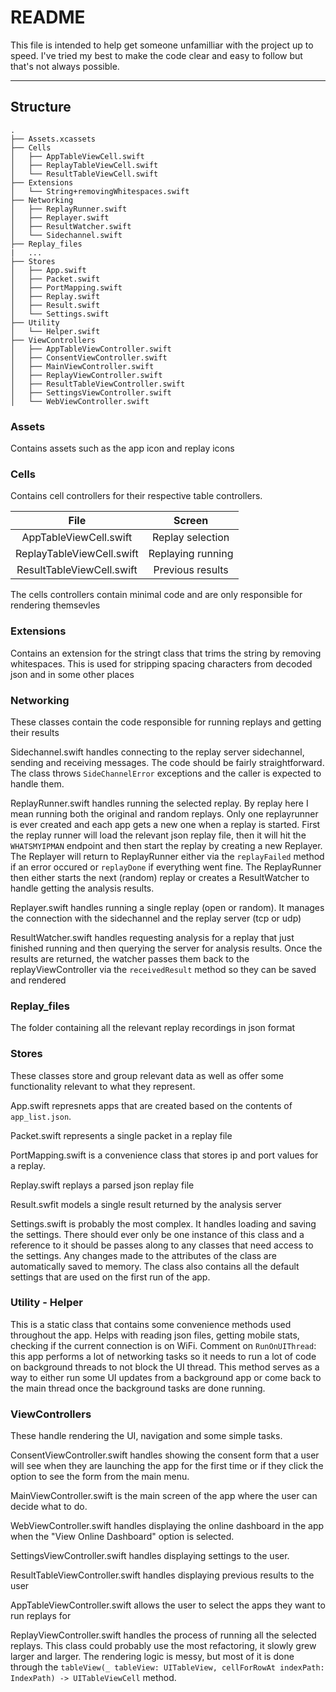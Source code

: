 # README
This file is intended to help get someone unfamilliar with the project up to speed. I've tried my best to make the code clear and easy to follow but that's not always possible.

---

## Structure

```
.
├── Assets.xcassets
├── Cells
│   ├── AppTableViewCell.swift
│   ├── ReplayTableViewCell.swift
│   └── ResultTableViewCell.swift
├── Extensions
│   └── String+removingWhitespaces.swift
├── Networking
│   ├── ReplayRunner.swift
│   ├── Replayer.swift
│   ├── ResultWatcher.swift
│   └── Sidechannel.swift
├── Replay_files
|   ...
├── Stores
│   ├── App.swift
│   ├── Packet.swift
│   ├── PortMapping.swift
│   ├── Replay.swift
│   ├── Result.swift
│   └── Settings.swift
├── Utility
│   └── Helper.swift
├── ViewControllers
│   ├── AppTableViewController.swift
│   ├── ConsentViewController.swift
│   ├── MainViewController.swift
│   ├── ReplayViewController.swift
│   ├── ResultTableViewController.swift
│   ├── SettingsViewController.swift
│   └── WebViewController.swift
```

### Assets
Contains assets such as the app icon and replay icons

### Cells
Contains cell controllers for their respective table controllers.

| File                        | Screen        |   
| :--------------------------:|:-------------:|
| AppTableViewCell.swift      | Replay selection  |
| ReplayTableViewCell.swift   | Replaying running |
| ResultTableViewCell.swift   | Previous results  |

The cells controllers contain minimal code and are only responsible for rendering themsevles

### Extensions
Contains an extension for the stringt class that trims the string by removing whitespaces. This is used for stripping spacing characters from decoded json and in some other places

### Networking
These classes contain the code responsible for running replays and getting their results

Sidechannel.swift handles connecting to the replay server sidechannel, sending and receiving messages. The code should be fairly straightforward. The class throws `SideChannelError` exceptions and the caller is expected to handle them.

ReplayRunner.swift handles running the selected replay. By replay here I mean running both the original and random replays. Only one replayrunner is ever created and each app gets a new one when a replay is started. First the replay runner will load the relevant json replay file, then it will hit the `WHATSMYIPMAN` endpoint and then start the replay by creating a new Replayer. The Replayer will return to ReplayRunner either via the `replayFailed` method if an error occured or `replayDone` if everything went fine. The ReplayRunner then either starts the next (random) replay or creates a ResultWatcher to handle getting the analysis results.

Replayer.swift handles running a single replay (open or random). It manages the connection with the sidechannel and the replay server (tcp or udp)

ResultWatcher.swift handles requesting analysis for a replay that just finished running and then querying the server for analysis results. Once the results are returned, the watcher passes them back to the replayViewController via the `receivedResult` method so they can be saved and rendered

### Replay_files

The folder containing all the relevant replay recordings in json format

### Stores

These classes store and group relevant data as well as offer some functionality relevant to what they represent. 

App.swift represnets apps that are created based on the contents of `app_list.json`. 

Packet.swift represents a single packet in a replay file

PortMapping.swift is a convenience class that stores ip and port values for a replay.

Replay.swift replays a parsed json replay file 

Result.swfit models a single result returned by the analysis server

Settings.swift is probably the most complex. It handles loading and saving the settings. There should ever only be one instance of this class and a reference to it should be passes along to any classes that need access to the settings. Any changes made to the attributes of the class are automatically saved to memory. The class also contains all the default settings that are used on the first run of the app.

### Utility - Helper

This is a static class that contains some convenience methods used throughout the app. Helps with reading json files, getting mobile stats, checking if the current connection is on WiFi. Comment on `RunOnUIThread`: this app performs a lot of networking tasks so it needs to run a lot of code on background threads to not block the UI thread. This method serves as a way to either run some UI updates from a background app or come back to the main thread once the background tasks are done running.

### ViewControllers

These handle rendering the UI, navigation and some simple tasks. 
 
ConsentViewController.swift handles showing the consent form that a user will see when they are launching the app for the first time or if they click the option to see the form from the main menu.

MainViewController.swift is the main screen of the app where the user can decide what to do.

WebViewController.swift handles displaying the online dashboard in the app when the "View Online Dashboard" option is selected.

SettingsViewController.swift handles displaying settings to the user.

ResultTableViewController.swift handles displaying previous results to the user

AppTableViewController.swift allows the user to select the apps they want to run replays for

ReplayViewController.swift handles the process of running all the selected replays. This class could probably use the most refactoring, it slowly grew larger and larger. The rendering logic is messy, but most of it is done through the `tableView(_ tableView: UITableView, cellForRowAt indexPath: IndexPath) -> UITableViewCell` method.

